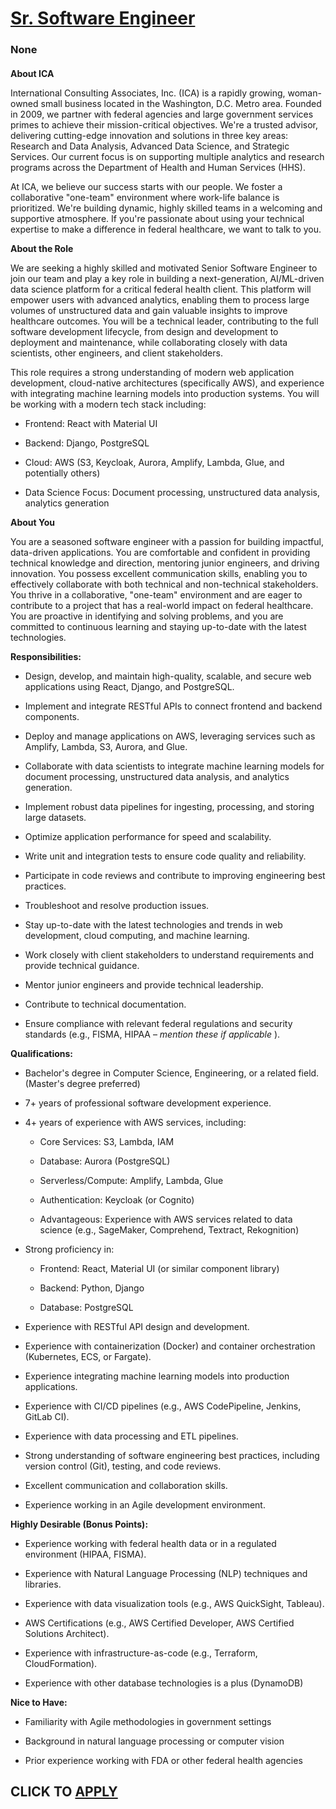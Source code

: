 # [Sr. Software Engineer](https://www.remotewlb.com/apply/sr-software-engineer-140977)  
### None  
####  

**About ICA**

International Consulting Associates, Inc. (ICA) is a rapidly growing, woman-owned small business located in the Washington, D.C. Metro area. Founded in 2009, we partner with federal agencies and large government services primes to achieve their mission-critical objectives. We're a trusted advisor, delivering cutting-edge innovation and solutions in three key areas: Research and Data Analysis, Advanced Data Science, and Strategic Services. Our current focus is on supporting multiple analytics and research programs across the Department of Health and Human Services (HHS).

At ICA, we believe our success starts with our people. We foster a collaborative "one-team" environment where work-life balance is prioritized. We're building dynamic, highly skilled teams in a welcoming and supportive atmosphere. If you're passionate about using your technical expertise to make a difference in federal healthcare, we want to talk to you.

 **About the Role**

We are seeking a highly skilled and motivated Senior Software Engineer to join our team and play a key role in building a next-generation, AI/ML-driven data science platform for a critical federal health client. This platform will empower users with advanced analytics, enabling them to process large volumes of unstructured data and gain valuable insights to improve healthcare outcomes. You will be a technical leader, contributing to the full software development lifecycle, from design and development to deployment and maintenance, while collaborating closely with data scientists, other engineers, and client stakeholders.

This role requires a strong understanding of modern web application development, cloud-native architectures (specifically AWS), and experience with integrating machine learning models into production systems. You will be working with a modern tech stack including:

  * Frontend: React with Material UI

  * Backend: Django, PostgreSQL

  * Cloud: AWS (S3, Keycloak, Aurora, Amplify, Lambda, Glue, and potentially others)

  * Data Science Focus: Document processing, unstructured data analysis, analytics generation

 **About You**

You are a seasoned software engineer with a passion for building impactful, data-driven applications. You are comfortable and confident in providing technical knowledge and direction, mentoring junior engineers, and driving innovation. You possess excellent communication skills, enabling you to effectively collaborate with both technical and non-technical stakeholders. You thrive in a collaborative, "one-team" environment and are eager to contribute to a project that has a real-world impact on federal healthcare. You are proactive in identifying and solving problems, and you are committed to continuous learning and staying up-to-date with the latest technologies.

 **Responsibilities:**

  * Design, develop, and maintain high-quality, scalable, and secure web applications using React, Django, and PostgreSQL.

  * Implement and integrate RESTful APIs to connect frontend and backend components.

  * Deploy and manage applications on AWS, leveraging services such as Amplify, Lambda, S3, Aurora, and Glue.

  * Collaborate with data scientists to integrate machine learning models for document processing, unstructured data analysis, and analytics generation.

  * Implement robust data pipelines for ingesting, processing, and storing large datasets.

  * Optimize application performance for speed and scalability.

  * Write unit and integration tests to ensure code quality and reliability.

  * Participate in code reviews and contribute to improving engineering best practices.

  * Troubleshoot and resolve production issues.

  * Stay up-to-date with the latest technologies and trends in web development, cloud computing, and machine learning.

  * Work closely with client stakeholders to understand requirements and provide technical guidance.

  * Mentor junior engineers and provide technical leadership.

  * Contribute to technical documentation.

  * Ensure compliance with relevant federal regulations and security standards (e.g., FISMA, HIPAA – _mention these if applicable_ ).

 **Qualifications:**

  * Bachelor's degree in Computer Science, Engineering, or a related field. (Master's degree preferred)

  * 7+ years of professional software development experience.

  * 4+ years of experience with AWS services, including:

    * Core Services: S3, Lambda, IAM

    * Database: Aurora (PostgreSQL)

    * Serverless/Compute: Amplify, Lambda, Glue

    * Authentication: Keycloak (or Cognito)

    * Advantageous: Experience with AWS services related to data science (e.g., SageMaker, Comprehend, Textract, Rekognition)

  * Strong proficiency in:

    * Frontend: React, Material UI (or similar component library)

    * Backend: Python, Django

    * Database: PostgreSQL

  * Experience with RESTful API design and development.

  * Experience with containerization (Docker) and container orchestration (Kubernetes, ECS, or Fargate).

  * Experience integrating machine learning models into production applications.

  * Experience with CI/CD pipelines (e.g., AWS CodePipeline, Jenkins, GitLab CI).

  * Experience with data processing and ETL pipelines.

  * Strong understanding of software engineering best practices, including version control (Git), testing, and code reviews.

  * Excellent communication and collaboration skills.

  * Experience working in an Agile development environment.

 **Highly Desirable (Bonus Points):**

  * Experience working with federal health data or in a regulated environment (HIPAA, FISMA).

  * Experience with Natural Language Processing (NLP) techniques and libraries.

  * Experience with data visualization tools (e.g., AWS QuickSight, Tableau).

  * AWS Certifications (e.g., AWS Certified Developer, AWS Certified Solutions Architect).

  * Experience with infrastructure-as-code (e.g., Terraform, CloudFormation).

  * Experience with other database technologies is a plus (DynamoDB)

 **Nice to Have:**

  * Familiarity with Agile methodologies in government settings

  * Background in natural language processing or computer vision

  * Prior experience working with FDA or other federal health agencies

  
## CLICK TO [APPLY](https://www.remotewlb.com/apply/sr-software-engineer-140977)

